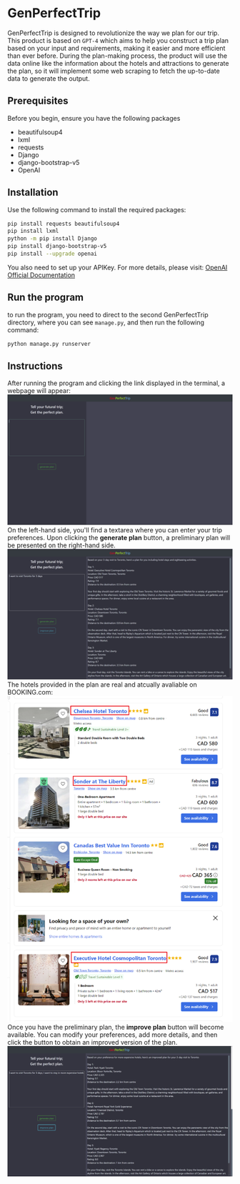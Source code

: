 # GenPerfectTrip

GenPerfectTrip is designed to revolutionize the way we plan for our trip.
This product is based on `GPT-4` which aims to help you construct a trip plan based on your input and requirements, making it easier and more efficient than ever before. During the plan-making process, the product will use the data online like the information about the hotels and attractions to generate the plan, so it will implement some web scraping to fetch the up-to-date data to generate the output.

## Prerequisites
Before you begin, ensure you have the following packages

- beautifulsoup4
- lxml
- requests 
- Django
- django-bootstrap-v5
- OpenAI 

## Installation

Use the following command to install the required packages:

```bash
pip install requests beautifulsoup4
pip install lxml
python -m pip install Django
pip install django-bootstrap-v5
pip install --upgrade openai
```

You also need to set up your APIKey. For more details, please visit: [OpenAI Official Documentation](https://platform.openai.com/docs/quickstart?context=python)
## Run the program

to run the program, you need to direct to the second GenPerfectTrip directory, where you can see `manage.py`, and then run the following command:
```bash
python manage.py runserver
```
## Instructions

After running the program and clicking the link displayed in the terminal, a webpage will appear:
![interface](/images/interface.png)
On the left-hand side, you'll find a textarea where you can enter your trip preferences. Upon clicking the **generate plan** button, a preliminary plan will be presented on the right-hand side.
![result1](/images/result1.png)
The hotels provided in the plan are real and atcually avaliable on BOOKING.com:
![hotels](/images/hotels1.png)
Once you have the preliminary plan, the **improve plan** button will become available. You can modify your preferences, add more details, and then click the button to obtain an improved version of the plan.
![result2](/images/result2.png)